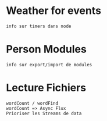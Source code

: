 # Weather for events

    info sur timers dans node

# Person Modules

    info sur export/import de modules

# Lecture Fichiers

    wordCount / wordFind
    wordCount => Async Flux
    Prioriser les Streams de data